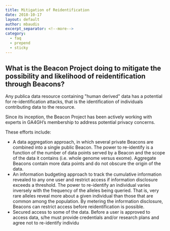 ```yaml
---
title: Mitigation of Reidentification 
date: 2018-10-17
layout: default
author: mbaudis
excerpt_separator: <!--more-->
category:
  - faq
  - prepend
  - sticky
---
```


## What is the Beacon Project doing to mitigate the possibility and likelihood of reidentification through Beacons?

Any publica data resource containing "human derived" data has a potential for re-identification attacks, that is the identification of individuals contributing data to the resource.

Since its inception, the Beacon Project has been actively working with experts in GA4GH’s membership to address potential privacy concerns.

<!--more-->

These efforts include:

* A data aggregation approach, in which several private Beacons are combined into a single public Beacon. The power to re-identify is a function of the number of data points served by a Beacon and the scope of the data it contains (i.e. whole genome versus exome). Aggregate Beacons contain more data points and do not obscure the origin of the data.
* An information budgeting approach to track the cumulative information revealed to any one user and restrict access if information disclosure exceeds a threshold. The power to re-identify an individual varies inversely with the frequency of the alleles being queried. That is, very rare alleles reveal more about a given individual than those that are common among the population. By metering the information disclosure, Beacons can restrict access before reidentification is possible.
* Secured access to some of the data. Before a user is approved to access data, s/he must provide credentials and/or research plans and agree not to re-identify individu
